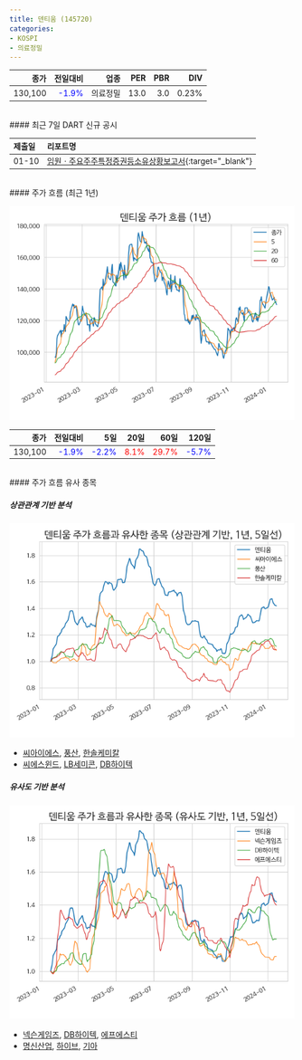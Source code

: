 ```yaml
---
title: 덴티움 (145720)
categories:
- KOSPI
- 의료정밀
---
```


|**종가**|**전일대비**|**업종**|**PER**|**PBR**|**DIV**|
|-------:|-----------:|-------:|------:|------:|------:|
|130,100|<span style="color: blue">-1.9%</span>|의료정밀|13.0|3.0|0.23%|

<!-- more -->

<br>
#### 최근 7일 DART 신규 공시


|**제출일**|**리포트명**|
|:-----|:-------|
|01-10|[임원ㆍ주요주주특정증권등소유상황보고서](https://dart.fss.or.kr/dsaf001/main.do?rcpNo=20240110000704){:target="_blank"}|

<br>
#### 주가 흐름 (최근 1년)

![145720](/assets/images/stock/145720.png)

|**종가**|**전일대비**|**5일**|**20일**|**60일**|**120일**|
|---:|-------:|--:|---:|---:|----:|
|130,100|<span style="color: blue">-1.9%</span>|<span style="color: blue">-2.2%</span>|<span style="color: red">8.1%</span>|<span style="color: red">29.7%</span>|<span style="color: blue">-5.7%</span>|

<br>
#### 주가 흐름 유사 종목

##### 상관관계 기반 분석

![145720](/assets/images/stock/145720_corr.png)
- [씨아이에스](/222080/), [풍산](/103140/), [한솔케미칼](/014680/)
- [씨에스윈드](/112610/), [LB세미콘](/061970/), [DB하이텍](/000990/)

##### 유사도 기반 분석

![145720](/assets/images/stock/145720_sim.png)
- [넥슨게임즈](/225570/), [DB하이텍](/000990/), [에프에스티](/036810/)
- [명신산업](/009900/), [하이브](/352820/), [기아](/000270/)